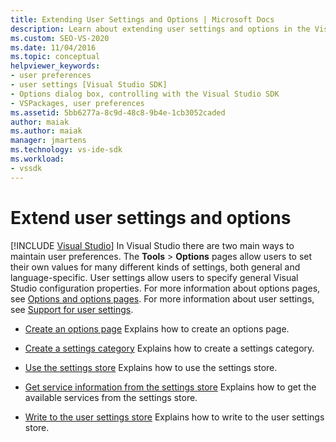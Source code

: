 ```yaml
---
title: Extending User Settings and Options | Microsoft Docs
description: Learn about extending user settings and options in the Visual Studio SDK by using the resources in this article.
ms.custom: SEO-VS-2020
ms.date: 11/04/2016
ms.topic: conceptual
helpviewer_keywords:
- user preferences
- user settings [Visual Studio SDK]
- Options dialog box, controlling with the Visual Studio SDK
- VSPackages, user preferences
ms.assetid: 5bb6277a-8c9d-48c8-9b4e-1cb3052caded
author: maiak
ms.author: maiak
manager: jmartens
ms.technology: vs-ide-sdk
ms.workload:
- vssdk
---
```

# Extend user settings and options

 [!INCLUDE [Visual Studio](~/includes/applies-to-version/vs-windows-only.md)]
In Visual Studio there are two main ways to maintain user preferences. The **Tools** > **Options** pages allow users to set their own values for many different kinds of settings, both general and language-specific. User settings allow users to specify general Visual Studio configuration properties. For more information about options pages, see [Options and options pages](../extensibility/internals/options-and-options-pages.md). For more information about user settings, see [Support for user settings](../extensibility/internals/support-for-user-settings.md).

- [Create an options page](../extensibility/creating-an-options-page.md)
 Explains how to create an options page.

- [Create a settings category](../extensibility/creating-a-settings-category.md)
 Explains how to create a settings category.

- [Use the settings store](../extensibility/using-the-settings-store.md)
 Explains how to use the settings store.

- [Get service information from the settings store](../extensibility/getting-service-information-from-the-settings-store.md)
 Explains how to get the available services from the settings store.

- [Write to the user settings store](../extensibility/writing-to-the-user-settings-store.md)
 Explains how to write to the user settings store.

